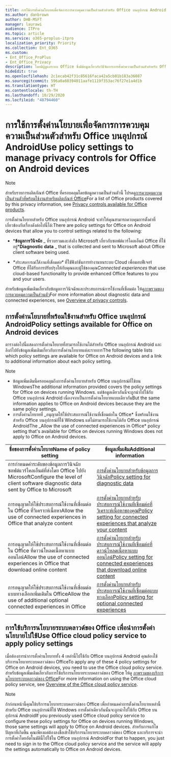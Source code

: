```yaml
---
title: การใช้การตั้งค่านโยบายเพื่อจัดการการควบคุมความเป็นส่วนตัวสำหรับ Office บนอุปกรณ์ Android
ms.author: danbrown
author: DHB-MSFT
manager: laurawi
audience: ITPro
ms.topic: article
ms.service: o365-proplus-itpro
localization_priority: Priority
ms.collection: Ent_O365
ms.custom:
- Ent_Office_ProPlus
- Ent_Office_Privacy
description: โดยมีผู้ดูแลระบบ Office ซึ่งมีข้อมูลเกี่ยวกับวิธีจัดการการตั้งค่าความเป็นส่วนตัวสำหรับ Office บนอุปกรณ์ Android
hideEdit: true
ms.openlocfilehash: 2c1ecab42f31c85616faca42a5cb01b183a36087
ms.sourcegitcommit: 596a0a60394011aafe1119f353ac76f27e1a4d1b
ms.translationtype: HT
ms.contentlocale: th-TH
ms.lasthandoff: 10/29/2020
ms.locfileid: "48794460"
---
```

# <a name="use-policy-settings-to-manage-privacy-controls-for-office-on-android-devices"></a><span data-ttu-id="8107b-103">การใช้การตั้งค่านโยบายเพื่อจัดการการควบคุมความเป็นส่วนตัวสำหรับ Office บนอุปกรณ์ Android</span><span class="sxs-lookup"><span data-stu-id="8107b-103">Use policy settings to manage privacy controls for Office on Android devices</span></span>

> [!NOTE]
> <span data-ttu-id="8107b-104">สำหรับรายการผลิตภัณฑ์ Office ที่ครอบคลุมโดยข้อมูลความเป็นส่วนตัวนี้ โปรดดู[การควบคุมความเป็นส่วนตัวที่พร้อมใช้งานสำหรับผลิตภัณฑ์ Office](products-versions-privacy-controls.md)</span><span class="sxs-lookup"><span data-stu-id="8107b-104">For a list of Office products covered by this privacy information, see [Privacy controls available for Office products](products-versions-privacy-controls.md).</span></span>

<span data-ttu-id="8107b-105">การตั้งค่านโยบายสำหรับ Office บนอุปกรณ์ Android จะทำให้คุณสามารถควบคุมการตั้งค่าที่เกี่ยวข้องกับเรื่องดังต่อไปนี้ได้:</span><span class="sxs-lookup"><span data-stu-id="8107b-105">There are policy settings for Office on Android devices that allow you to control settings related to the following:</span></span>

- <span data-ttu-id="8107b-106">\***ข้อมูลการวินิจฉัย** _ ที่รวบรวมและส่งถึง Microsoft เกี่ยวกับซอฟต์แวร์ไคลเอ็นต์ Office ที่ใช้อยู่</span><span class="sxs-lookup"><span data-stu-id="8107b-106">\***Diagnostic data** _ that is collected and sent to Microsoft about Office client software being used.</span></span>

- <span data-ttu-id="8107b-107">_\*_ประสบการณ์ใช้งานที่เชื่อมต่อ_\*_ ที่ใช้ฟังก์ชันการทำงานบนระบบ Cloud เพื่อมอบฟีเจอร์ Office ที่ได้รับการปรับปรุงให้กับคุณและผู้ใช้ของคุณ</span><span class="sxs-lookup"><span data-stu-id="8107b-107">_*_Connected experiences_*_ that use cloud-based functionality to provide enhanced Office features to you and your users.</span></span>

<span data-ttu-id="8107b-108">สำหรับข้อมูลเพิ่มเติมเกี่ยวกับข้อมูลการวินิจฉัยและประสบการณ์การใช้งานที่เชื่อมต่อ ให้ดู[ภาพรวมของการควบคุมความเป็นส่วนตัว](overview-privacy-controls.md)</span><span class="sxs-lookup"><span data-stu-id="8107b-108">For more information about diagnostic data and connected experiences, see [Overview of privacy controls](overview-privacy-controls.md).</span></span>

## <a name="policy-settings-available-for-office-on-android-devices"></a><span data-ttu-id="8107b-109">การตั้งค่านโยบายที่พร้อมใช้งานสำหรับ Office บนอุปกรณ์ Android</span><span class="sxs-lookup"><span data-stu-id="8107b-109">Policy settings available for Office on Android devices</span></span>

<span data-ttu-id="8107b-110">ตารางต่อไปนี้แสดงการตั้งค่านโยบายที่สามารถใช้งานได้สำหรับ Office บนอุปกรณ์ Android และลิงก์ไปยังข้อมูลเพิ่มเติมเกี่ยวกับการตั้งค่านโยบายแต่ละรายการ</span><span class="sxs-lookup"><span data-stu-id="8107b-110">The following table lists which policy settings are available for Office on Android devices and a link to additional information about each policy setting.</span></span>

> [!NOTE]
>- <span data-ttu-id="8107b-111">ข้อมูลเพิ่มเติมนี้ครอบคลุมถึงการตั้งค่านโยบายสำหรับ Office บนอุปกรณ์ที่ใช้บน Windows</span><span class="sxs-lookup"><span data-stu-id="8107b-111">The additional information provided covers the policy settings for Office on devices running Windows.</span></span> <span data-ttu-id="8107b-112">แต่ข้อมูลเดียวกันนี้จะถูกนำไปใช้กับ Office บนอุปกรณ์ Android เนื่องจากเป็นการตั้งค่านโยบายแบบเดียวกัน</span><span class="sxs-lookup"><span data-stu-id="8107b-112">But the same information applies to Office on Android devices because they are the same policy settings.</span></span>
>- <span data-ttu-id="8107b-113">การตั้งค่านโยบายที่ _อนุญาตให้ใช้ประสบการณ์ใช้งานที่เชื่อมต่อใน Office\* ซึ่งพร้อมใช้งานสำหรับ Office บนอุปกรณ์ที่ใช้ Windows แต่ไม่สามารถใช้งานได้กับ Office บนอุปกรณ์ Android</span><span class="sxs-lookup"><span data-stu-id="8107b-113">The _Allow the use of connected experiences in Office\* policy setting that's available for Office on devices running Windows does not apply to Office on Android devices.</span></span> 


|<span data-ttu-id="8107b-114">ชื่อของการตั้งค่านโยบาย</span><span class="sxs-lookup"><span data-stu-id="8107b-114">Name of policy setting</span></span>  |<span data-ttu-id="8107b-115">ข้อมูลเพิ่มเติม</span><span class="sxs-lookup"><span data-stu-id="8107b-115">Additional information</span></span> |
|---------|---------|
|<span data-ttu-id="8107b-116">การกำหนดค่าระดับของข้อมูลการวินิจฉัยซอฟต์แวร์ไคลเอ็นต์ที่ส่งโดย Office ไปยัง Microsoft</span><span class="sxs-lookup"><span data-stu-id="8107b-116">Configure the level of client software diagnostic data sent by Office to Microsoft</span></span>|[<span data-ttu-id="8107b-117">การตั้งค่านโยบายสำหรับข้อมูลการวินิจฉัย</span><span class="sxs-lookup"><span data-stu-id="8107b-117">Policy setting for diagnostic data</span></span>](manage-privacy-controls.md#policy-setting-for-diagnostic-data)         |
|<span data-ttu-id="8107b-118">การอนุญาตให้ใช้ประสบการณ์ใช้งานที่เชื่อมต่อใน Office ที่วิเคราะห์เนื้อหา</span><span class="sxs-lookup"><span data-stu-id="8107b-118">Allow the use of connected experiences in Office that analyze content</span></span>| [<span data-ttu-id="8107b-119">การตั้งค่านโยบายสำหรับประสบการณ์ใช้งานที่เชื่อมต่อที่วิเคราะห์เนื้อหาของคุณ</span><span class="sxs-lookup"><span data-stu-id="8107b-119">Policy setting for connected experiences that analyze your content</span></span>](manage-privacy-controls.md#policy-setting-for-connected-experiences-that-analyze-your-content)        |
|<span data-ttu-id="8107b-120">การอนุญาตให้ใช้ประสบการณ์ใช้งานที่เชื่อมต่อใน Office ที่ดาวน์โหลดเนื้อหาแบบออนไลน์</span><span class="sxs-lookup"><span data-stu-id="8107b-120">Allow the use of connected experiences in Office that download online content</span></span> |[<span data-ttu-id="8107b-121">การตั้งค่านโยบายสำหรับประสบการณ์ใช้งานที่เชื่อมต่อที่ดาวน์โหลดเนื้อหาแบบออนไลน์</span><span class="sxs-lookup"><span data-stu-id="8107b-121">Policy setting for connected experiences that download online content</span></span>](manage-privacy-controls.md#policy-setting-for-connected-experiences-that-download-online-content)         |
|<span data-ttu-id="8107b-122">การอนุญาตให้ใช้ประสบการณ์ใช้งานที่เชื่อมต่อแบบทางเลือกเพิ่มเติมใน Office</span><span class="sxs-lookup"><span data-stu-id="8107b-122">Allow the use of additional optional connected experiences in Office</span></span> |[<span data-ttu-id="8107b-123">การตั้งค่านโยบายสำหรับประสบการณ์ใช้งานที่เชื่อมต่อแบบทางเลือก</span><span class="sxs-lookup"><span data-stu-id="8107b-123">Policy setting for optional connected experiences</span></span>](manage-privacy-controls.md#policy-setting-for-optional-connected-experiences)|



## <a name="use-office-cloud-policy-service-to-apply-policy-settings"></a><span data-ttu-id="8107b-124">การใช้บริการนโยบายระบบคลาวด์ของ Office เพื่อนำการตั้งค่านโยบายไปใช้</span><span class="sxs-lookup"><span data-stu-id="8107b-124">Use Office cloud policy service to apply policy settings</span></span>

<span data-ttu-id="8107b-125">เมื่อต้องการนำการตั้งค่านโยบายทั้ง 4 เหล่านี้ไปใช้กับ Office บนอุปกรณ์ Android คุณต้องใช้บริการนโยบายระบบคลาวด์ของ Office</span><span class="sxs-lookup"><span data-stu-id="8107b-125">To apply any of these 4 policy settings for Office on Android devices, you need to use the Office cloud policy service.</span></span> <span data-ttu-id="8107b-126">สำหรับข้อมูลเพิ่มเติมเกี่ยวกับการใช้บริการนโยบายระบบคลาวด์ของ Office ให้ดู [ภาพรวมของบริการนโยบายระบบคลาวด์ของ Office](../overview-office-cloud-policy-service.md)</span><span class="sxs-lookup"><span data-stu-id="8107b-126">For more information on using the Office cloud policy service, see [Overview of the Office cloud policy service](../overview-office-cloud-policy-service.md).</span></span>

> [!NOTE]
> <span data-ttu-id="8107b-127">ถ้าก่อนหน้านี้คุณใช้บริการนโยบายระบบคลาวด์ของ Office เพื่อกำหนดค่าการตั้งค่านโยบายเหล่านี้สำหรับ Office บนอุปกรณ์ที่ใช้ Windows การตั้งค่าเดียวกันนั้นจะถูกนำไปใช้กับ Office บนอุปกรณ์ Android</span><span class="sxs-lookup"><span data-stu-id="8107b-127">If you previously used Office cloud policy service to configure these policy settings for Office on devices running Windows, those same settings will apply to Office on Android devices.</span></span> <span data-ttu-id="8107b-128">สำหรับการแก้ไขปัญหาที่เกิดขึ้น คุณเพียงแค่ต้องลงชื่อเข้าใช้บริการนโยบายระบบคลาวด์ของ Office และบริการจะนำการตั้งค่าโดยอัตโนมัตินี้ไปใช้ใน Office บนอุปกรณ์ Android</span><span class="sxs-lookup"><span data-stu-id="8107b-128">For that to happen, you just need to sign in to the Office cloud policy service and the service will apply the settings automatically to Office on Android devices.</span></span>
